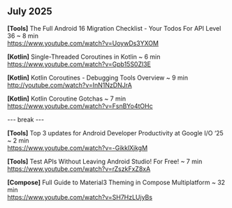 ## July 2025

**[Tools]** The Full Android 16 Migration Checklist - Your Todos For API Level 36 ~ 8 min \
https://www.youtube.com/watch?v=UoywDs3YXOM

**[Kotlin]** Single-Threaded Coroutines in Kotlin ~ 6 min \
https://www.youtube.com/watch?v=Gpb15S0Zl3E

**[Kotlin]** Kotlin Coroutines - Debugging Tools Overview ~ 9 min \
http://youtube.com/watch?v=InN1NzDNJrA

**[Kotlin]** Kotlin Coroutine Gotchas ~ 7 min \
https://www.youtube.com/watch?v=FsnBYo4tOHc

--- break ---

**[Tools]** Top 3 updates for Android Developer Productivity at Google I/O ‘25 ~ 2 min \
https://www.youtube.com/watch?v=-GikklXjkgM

**[Tools]** Test APIs Without Leaving Android Studio! For Free! ~ 7 min \
https://www.youtube.com/watch?v=rZszkFxZ8xA

**[Compose]** Full Guide to Material3 Theming in Compose Multiplatform ~ 32 min \
https://www.youtube.com/watch?v=SH7HzLUjyBs
